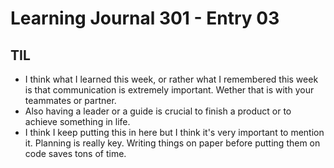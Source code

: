 # Learning Journal 301 - Entry 03

## TIL

- I think what I learned this week, or rather what I remembered this week is that communication is extremely important. Wether that is with your teammates or partner.
- Also having a leader or a guide is crucial to finish a product or to achieve something in life.
- I think I keep putting this in here but I think it's very important to mention it. Planning is really key. Writing things on paper before putting them on code saves tons of time.
